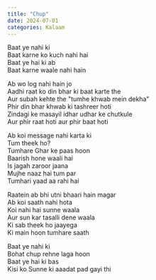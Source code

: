 ```yaml
---
title: "Chup"
date: 2024-07-01
categories: Kalaam
---
```



Baat ye nahi ki  
Baat karne ko kuch nahi hai  
Baat ye hai ki ab  
Baat karne waale nahi hain  

Ab wo log nahi hain jo  
Aadhi raat ko din bhar ki baat karte the  
Aur subah kehte the "tumhe khwab mein dekha"  
Phir din bhar khwab ki tashreer hoti  
Zindagi ke masayil idhar udhar ke chutkule  
Aur phir raat hoti aur phir baat hoti  

Ab koi message nahi karta ki  
Tum theek ho?  
Tumhare Ghar ke paas hoon  
Baarish hone waali hai  
Is jagah zaroor jaana  
Mujhe naaz hai tum par  
Tumhari yaad aa rahi hai  

Raatein ab bhi utni bhaari hain magar  
Ab koi saath nahi hota  
Koi nahi hai sunne waala  
Aur sun kar tasalli dene waala  
Ki sab theek ho jaayega  
Ki main hoon tumhare saath  

Baat ye nahi ki  
Bohat chup rehne laga hoon  
Baat ye hai ki bas  
Kisi ko Sunne ki aaadat pad gayi thi  

